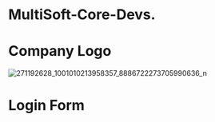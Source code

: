 # MultiSoft-Core-Devs.

# Company Logo

![271192628_1001010213958357_8886722273705990636_n](https://user-images.githubusercontent.com/70760983/149523058-76b24b4a-1209-45c7-a2ff-49924f6d5718.png)

# Login Form
